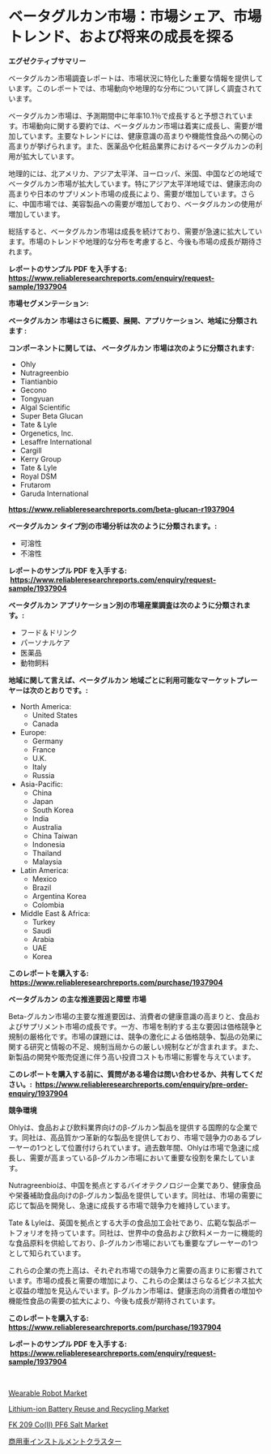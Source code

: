 <p><h1>ベータグルカン市場：市場シェア、市場トレンド、および将来の成長を探る</h1></p><p><strong>エグゼクティブサマリー</strong></p>
<p><p>ベータグルカン市場調査レポートは、市場状況に特化した重要な情報を提供しています。このレポートでは、市場動向や地理的な分布について詳しく調査されています。</p><p>ベータグルカン市場は、予測期間中に年率10.1％で成長すると予想されています。市場動向に関する要約では、ベータグルカン市場は着実に成長し、需要が増加しています。主要なトレンドには、健康意識の高まりや機能性食品への関心の高まりが挙げられます。また、医薬品や化粧品業界におけるベータグルカンの利用が拡大しています。</p><p>地理的には、北アメリカ、アジア太平洋、ヨーロッパ、米国、中国などの地域でベータグルカン市場が拡大しています。特にアジア太平洋地域では、健康志向の高まりや日本のサプリメント市場の成長により、需要が増加しています。さらに、中国市場では、美容製品への需要が増加しており、ベータグルカンの使用が増加しています。</p><p>総括すると、ベータグルカン市場は成長を続けており、需要が急速に拡大しています。市場のトレンドや地理的な分布を考慮すると、今後も市場の成長が期待されます。</p></p>
<p><strong>レポートのサンプル PDF を入手する: <a href="https://www.reliableresearchreports.com/enquiry/request-sample/1937904">https://www.reliableresearchreports.com/enquiry/request-sample/1937904</a></strong></p>
<p><strong>市場セグメンテーション:</strong></p>
<p><strong> ベータグルカン 市場はさらに概要、展開、アプリケーション、地域に分類されます :</strong></p>
<p><strong>コンポーネントに関しては、 ベータグルカン 市場は次のように分類されます: &nbsp;</strong></p>
<p><ul><li>Ohly</li><li>Nutragreenbio</li><li>Tiantianbio</li><li>Gecono</li><li>Tongyuan</li><li>Algal Scientific</li><li>Super Beta Glucan</li><li>Tate & Lyle</li><li>Orgenetics, Inc.</li><li>Lesaffre International</li><li>Cargill</li><li>Kerry Group</li><li>Tate & Lyle</li><li>Royal DSM</li><li>Frutarom</li><li>Garuda International</li></ul></p>
<p><strong><a href="https://www.reliableresearchreports.com/beta-glucan-r1937904">https://www.reliableresearchreports.com/beta-glucan-r1937904</a></strong></p>
<p><strong> ベータグルカン タイプ別の市場分析は次のように分類されます。:</strong></p>
<p><ul><li>可溶性</li><li>不溶性</li></ul></p>
<p><strong>レポートのサンプル PDF を入手する: &nbsp;<a href="https://www.reliableresearchreports.com/enquiry/request-sample/1937904">https://www.reliableresearchreports.com/enquiry/request-sample/1937904</a></strong></p>
<p><strong> ベータグルカン アプリケーション別の市場産業調査は次のように分類されます。:</strong></p>
<p><ul><li>フード＆ドリンク</li><li>パーソナルケア</li><li>医薬品</li><li>動物飼料</li></ul></p>
<p><strong>地域に関して言えば、ベータグルカン 地域ごとに利用可能なマーケットプレーヤーは次のとおりです。:</strong></p>
<p><ul>
    <li>
        North America:
        <ul>
            <li>United States</li>
            <li>Canada</li>
        </ul>
    </li>
    <li>
        Europe:
        <ul>
            <li>Germany</li>
            <li>France</li>
            <li>U.K.</li>
            <li>Italy</li>
            <li>Russia</li>
        </ul>
    </li>
    <li>
        Asia-Pacific:
        <ul>
            <li>China</li>
            <li>Japan</li>
            <li>South Korea</li>
            <li>India</li>
            <li>Australia</li>
            <li>China Taiwan</li>
            <li>Indonesia</li>
            <li>Thailand</li>
            <li>Malaysia</li>
        </ul>
    </li>
    <li>
        Latin America:
        <ul>
            <li>Mexico</li>
            <li>Brazil</li>
            <li>Argentina Korea</li>
            <li>Colombia</li>
        </ul>
    </li>
    <li>
        Middle East & Africa:
        <ul>
            <li>Turkey</li>
            <li>Saudi</li>
            <li>Arabia</li>
            <li>UAE</li>
            <li>Korea</li>
        </ul>
    </li>
    </ul></p>
<p><strong>このレポートを購入する: &nbsp;<a href="https://www.reliableresearchreports.com/purchase/1937904">https://www.reliableresearchreports.com/purchase/1937904</a></strong></p>
<p><strong>ベータグルカン の主な推進要因と障壁 市場</strong></p>
<p><p>Beta-グルカン市場の主要な推進要因は、消費者の健康意識の高まりと、食品およびサプリメント市場の成長です。一方、市場を制約する主な要因は価格競争と規制の厳格化です。市場の課題には、競争の激化による価格競争、製品の効果に関する研究と情報の不足、規制当局からの厳しい規制などが含まれます。また、新製品の開発や販売促進に伴う高い投資コストも市場に影響を与えています。</p></p>
<p><strong>このレポートを購入する前に、質問がある場合は問い合わせるか、共有してください。:&nbsp; <a href="https://www.reliableresearchreports.com/enquiry/pre-order-enquiry/1937904">https://www.reliableresearchreports.com/enquiry/pre-order-enquiry/1937904</a></strong></p>
<p><strong>競争環境</strong></p>
<p><p>Ohlyは、食品および飲料業界向けのβ-グルカン製品を提供する国際的な企業です。同社は、高品質かつ革新的な製品を提供しており、市場で競争力のあるプレーヤーの1つとして位置付けられています。過去数年間、Ohlyは市場で急速に成長し、需要が高まっているβ-グルカン市場において重要な役割を果たしています。</p><p>Nutragreenbioは、中国を拠点とするバイオテクノロジー企業であり、健康食品や栄養補助食品向けのβ-グルカン製品を提供しています。同社は、市場の需要に応じて製品を開発し、急速に成長する市場で競争力を維持しています。</p><p>Tate & Lyleは、英国を拠点とする大手の食品加工会社であり、広範な製品ポートフォリオを持っています。同社は、世界中の食品および飲料メーカーに機能的な食品原料を供給しており、β-グルカン市場においても重要なプレーヤーの1つとして知られています。</p><p>これらの企業の売上高は、それぞれ市場での競争力と需要の高まりに影響されています。市場の成長と需要の増加により、これらの企業はさらなるビジネス拡大と収益の増加を見込んでいます。β-グルカン市場は、健康志向の消費者の増加や機能性食品の需要の拡大により、今後も成長が期待されています。</p></p>
<p><strong>このレポートを購入する: &nbsp; <a href="https://www.reliableresearchreports.com/purchase/1937904">https://www.reliableresearchreports.com/purchase/1937904</a></strong></p>
<p><strong>レポートのサンプル PDF を入手する: &nbsp;<a href="https://www.reliableresearchreports.com/enquiry/request-sample/1937904">https://www.reliableresearchreports.com/enquiry/request-sample/1937904</a></strong><strong></strong></p>
<p>&nbsp;</p>
<p><p><a href="https://github.com/ChiragRP21/Market-Research-Report-List-4/blob/main/wearable-robot-market.md">Wearable Robot Market</a></p><p><a href="https://www.linkedin.com/pulse/lithium-ion-battery-reuse-recycling-market-size-share-amp-trends-bpncc?trackingId=O2f1XxlYQa1iKnguHBoffg%3D%3D">Lithium-ion Battery Reuse and Recycling Market</a></p><p><a href="https://www.linkedin.com/pulse/insights-fk-209-coii-pf6-salt-market-size-analysing-share-gezsc?trackingId=2Gjx%2FO234E5hV%2FHqBw0oqw%3D%3D">FK 209 Co(II) PF6 Salt Market</a></p><p><a href="https://github.com/AriMuller2009/Market-Research-Report-List-1/blob/main/869840326889.md">商用車インストルメントクラスター</a></p></p>
